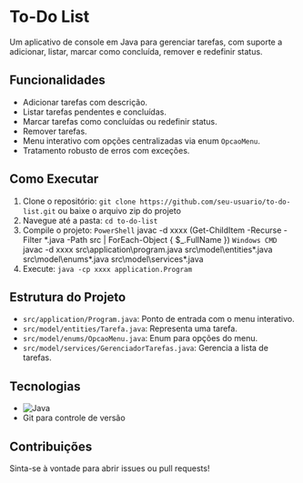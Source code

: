 # To-Do List

Um aplicativo de console em Java para gerenciar tarefas, com suporte a adicionar, listar, marcar como concluída, remover e redefinir status.

## Funcionalidades
- Adicionar tarefas com descrição.
- Listar tarefas pendentes e concluídas.
- Marcar tarefas como concluídas ou redefinir status.
- Remover tarefas.
- Menu interativo com opções centralizadas via enum `OpcaoMenu`.
- Tratamento robusto de erros com exceções.

## Como Executar
1. Clone o repositório: `git clone https://github.com/seu-usuario/to-do-list.git` ou baixe o arquivo zip do projeto
2. Navegue até a pasta: `cd to-do-list`
3. Compile o projeto: `PowerShell` javac -d xxxx (Get-ChildItem -Recurse -Filter *.java -Path src | ForEach-Object { $_.FullName })
                      `Windows CMD` javac -d xxxx src\application\program.java src\model\entities\*.java src\model\enums\*.java src\model\services\*.java
5. Execute: `java -cp xxxx application.Program`
   

## Estrutura do Projeto
- `src/application/Program.java`: Ponto de entrada com o menu interativo.
- `src/model/entities/Tarefa.java`: Representa uma tarefa.
- `src/model/enums/OpcaoMenu.java`: Enum para opções do menu.
- `src/model/services/GerenciadorTarefas.java`: Gerencia a lista de tarefas.

## Tecnologias
- ![Java](https://img.shields.io/badge/Java-17+-blue)
- Git para controle de versão

## Contribuições
Sinta-se à vontade para abrir issues ou pull requests!
